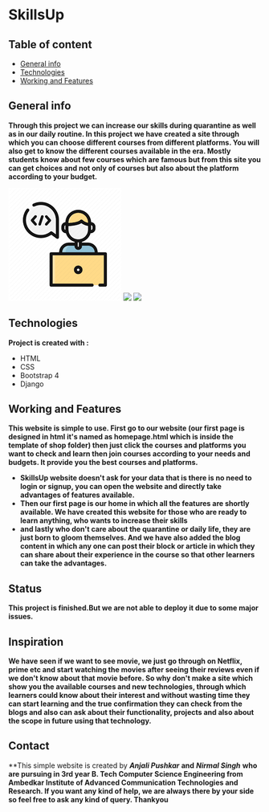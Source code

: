 # SkillsUp

## Table of content
* [General info](#general-info)
* [Technologies](#technologies)
* [Working and Features](#working-and-Features)

## General info

**Through this project we can increase our skills during quarantine as well as in our daily routine. In this project we have created a site through which you can choose different courses from different platforms. You will also get to know the different courses available in the era. Mostly students know about few courses which are famous but from this site you can get choices and not only of courses but also about the platform according to your budget.**

![](/course/static/download.png)
![](https://www.google.com/url?sa=i&url=https%3A%2F%2Fdepositphotos.com%2Fvector-images%2Fcoder.html&psig=AOvVaw1TXV4QQgR0w75LmpePPtt1&ust=1591126245880000&source=images&cd=vfe&ved=2ahUKEwiirtmmreHpAhVpGbcAHZM_ACUQr4kDegUIARCkAg)
<img src= "/course/static/download."/>

## Technologies

**Project is created with :**
* HTML
* CSS
* Bootstrap 4
* Django

## Working and Features

**This website is simple to use. First go to our website (our first page is designed in html it's named as homepage.html which is inside the template of shop folder) then just click the courses and platforms you want to check and learn then join courses according to your needs and budgets. It provide you the best courses and platforms.** 
* **SkillsUp website doesn't ask for your data that is there is no need to login or signup, you can open the website and directly take advantages of features available.**
* **Then our first page is our home in which all the features are shortly available. We have created this website for those who are ready to learn anything, who wants to increase their skills**
* **and lastly who don't care about the quarantine or daily life, they are just born to gloom themselves. And we have also added the blog content in which any one can post their block or article in which they can share about their experience in the course so that other learners can take the advantages.**

## Status

**This project is finished.But we are not able to deploy it due to some major issues.**

## Inspiration

**We have seen if we want to see movie, we just go through on Netflix, prime etc and start watching the movies after seeing their reviews even if we don't know about that movie before. So why don't make a site which show you the available courses and new technologies, through which learners could know about their interest and without wasting time they can start learning and the true confirmation they can check from the blogs and also can ask about their functionality, projects and also about the scope in future using that technology.**  

## Contact

**This simple website is created by ***Anjali Pushkar*** **and** ***Nirmal Singh*** **who are pursuing in 3rd year B. Tech Computer Science Engineering from Ambedkar Institute of Advanced Communication Technologies and Research. If you want any kind of help, we are always there by your side so feel free to ask any kind of query.
Thankyou**

